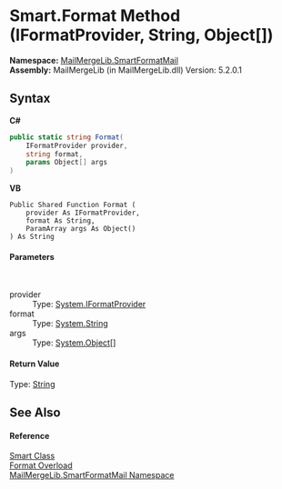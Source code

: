 # Smart.Format Method (IFormatProvider, String, Object[])
 

**Namespace:**&nbsp;<a href="88cfadde-a921-7a6c-1e84-2ad3bb604d31">MailMergeLib.SmartFormatMail</a><br />**Assembly:**&nbsp;MailMergeLib (in MailMergeLib.dll) Version: 5.2.0.1

## Syntax

**C#**<br />
``` C#
public static string Format(
	IFormatProvider provider,
	string format,
	params Object[] args
)
```

**VB**<br />
``` VB
Public Shared Function Format ( 
	provider As IFormatProvider,
	format As String,
	ParamArray args As Object()
) As String
```


#### Parameters
&nbsp;<dl><dt>provider</dt><dd>Type: <a href="http://msdn2.microsoft.com/en-us/library/efh2ww9y" target="_blank">System.IFormatProvider</a><br /></dd><dt>format</dt><dd>Type: <a href="http://msdn2.microsoft.com/en-us/library/s1wwdcbf" target="_blank">System.String</a><br /></dd><dt>args</dt><dd>Type: <a href="http://msdn2.microsoft.com/en-us/library/e5kfa45b" target="_blank">System.Object</a>[]<br /></dd></dl>

#### Return Value
Type: <a href="http://msdn2.microsoft.com/en-us/library/s1wwdcbf" target="_blank">String</a>

## See Also


#### Reference
<a href="5f70604b-6ef1-6b40-65cf-9f0735e2c7b7">Smart Class</a><br /><a href="18737cb2-43a2-c795-f42a-67f8a4186437">Format Overload</a><br /><a href="88cfadde-a921-7a6c-1e84-2ad3bb604d31">MailMergeLib.SmartFormatMail Namespace</a><br />